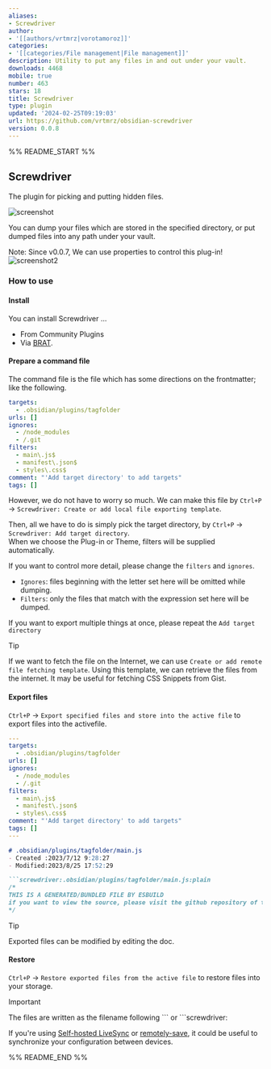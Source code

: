 ```yaml
---
aliases:
- Screwdriver
author:
- '[[authors/vrtmrz|vorotamoroz]]'
categories:
- '[[categories/File management|File management]]'
description: Utility to put any files in and out under your vault.
downloads: 4468
mobile: true
number: 463
stars: 18
title: Screwdriver
type: plugin
updated: '2024-02-25T09:19:03'
url: https://github.com/vrtmrz/obsidian-screwdriver
version: 0.0.8
---
```


%% README_START %%

## Screwdriver

The plugin for picking and putting hidden files.

![screenshot](https://user-images.githubusercontent.com/45774780/158567788-fbea41ba-d07d-4faf-bc09-ce241a0c9f67.gif)

You can dump your files which are stored in the specified directory, or put dumped files into any path under your vault.


Note: Since v0.0.7, We can use properties to control this plug-in!
![screenshot2](https://github.com/vrtmrz/obsidian-screwdriver/assets/45774780/7c9b2a08-e3d2-498a-8678-60e009fcb6e1)


### How to use

#### Install
You can install Screwdriver ... 
- From Community Plugins
- Via [BRAT](https://github.com/TfTHacker/obsidian42-brat).

#### Prepare a command file

The command file is the file which has some directions on the frontmatter; like the following.

```yaml
targets:
  - .obsidian/plugins/tagfolder
urls: []
ignores:
  - /node_modules
  - /.git
filters:
  - main\.js$
  - manifest\.json$
  - styles\.css$
comment: "'Add target directory' to add targets"
tags: []
```
However, we do not have to worry so much. We can make this file by `Ctrl+P` -> `Screwdriver: Create or add local file exporting template`.

Then, all we have to do is simply pick the target directory, by `Ctrl+P` -> `Screwdriver: Add target directory`.  
When we choose the Plug-in or Theme, filters will be supplied automatically. 

If you want to control more detail, please change the `filters` and `ignores`.
- `Ignores`: files beginning with the letter set here will be omitted while dumping.
- `Filters`: only the files that match with the expression set here will be dumped.

If you want to export multiple things at once, please repeat the `Add target directory`

>[!TIP]
>If we want to fetch the file on the Internet, we can use `Create or add remote file fetching template`. 
>Using this template, we can retrieve the files from the internet. It may be useful for fetching CSS Snippets from Gist.

#### Export files

`Ctrl+P` -> `Export specified files and store into the active file` to export files into the activefile.

```yaml
---
targets:
  - .obsidian/plugins/tagfolder
urls: []
ignores:
  - /node_modules
  - /.git
filters:
  - main\.js$
  - manifest\.json$
  - styles\.css$
comment: "'Add target directory' to add targets"
tags: []
---
```
```md
# .obsidian/plugins/tagfolder/main.js 
- Created :2023/7/12 9:28:27 
- Modified:2023/8/25 17:52:29 

```screwdriver:.obsidian/plugins/tagfolder/main.js:plain
/*
THIS IS A GENERATED/BUNDLED FILE BY ESBUILD
if you want to view the source, please visit the github repository of this plugin
*/
```

>[!TIP]
>Exported files can be modified by editing the doc.

#### Restore
`Ctrl+P` -> `Restore exported files from the active file` to restore files into your storage.

>[!IMPORTANT]
>The files are written as the filename following \`\`\` or \`\`\`screwdriver:

If you're using [Self-hosted LiveSync](https://github.com/vrtmrz/obsidian-livesync) or [remotely-save](https://github.com/fyears/remotely-save), it could be useful to synchronize your configuration between devices.


%% README_END %%